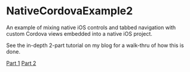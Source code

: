 NativeCordovaExample2
=====================

An example of mixing native iOS controls and tabbed navigation with custom Cordova views embedded into a native iOS project. 

See the in-depth 2-part tutorial on my blog for a walk-thru of how this is done.

[Part 1](http://devgirl.org/2014/07/22/mixing-cordova-phonegap-components-with-nativ/)
[Part 2](http://devgirl.org/2014/07/24/mixing-cordovaphonegap-components-with-native-ios-part-2)
